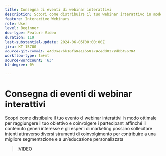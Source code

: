 ```yaml
---
title: Consegna di eventi di webinar interattivi
description: Scopri come distribuire il tuo webinar interattivo in modo ottimale.
feature: Interactive Webinars
role: User
level: Beginner
doc-type: Feature Video
duration: 119
last-substantial-update: 2024-06-05T00:00:00Z
jira: KT-15700
source-git-commit: e4d3ae7bb16fa9e1ab58a79cedd8378dbbf56794
workflow-type: tm+mt
source-wordcount: '63'
ht-degree: 0%

---
```



# Consegna di eventi di webinar interattivi

Scopri come distribuire il tuo evento di webinar interattivi in modo ottimale per raggiungere il tuo obiettivo e coinvolgere i partecipanti affinché il contenuto generi interesse e gli esperti di marketing possano sollecitare intenti attraverso diversi strumenti di coinvolgimento per contribuire a una migliore segmentazione e a un’educazione personalizzata.

>[!VIDEO](https://video.tv.adobe.com/v/3429638/?learn=on)
